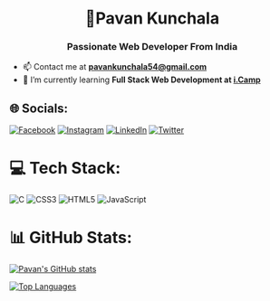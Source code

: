 <h1 align="center">💫Pavan Kunchala</h1>
<h3 align="center">Passionate Web Developer From India</h3>

- 📫 Contact me at **pavankunchala54@gmail.com**
- 🧠 I’m currently learning **Full Stack Web Development at [i.Camp](https://i.camp/)**

## 🌐 Socials:
[![Facebook](https://img.shields.io/badge/Facebook-%231877F2.svg?logo=Facebook&logoColor=white)](https://www.facebook.com/profile.php?id=100072757071269) [![Instagram](https://img.shields.io/badge/Instagram-%23E4405F.svg?logo=Instagram&logoColor=white)](https://www.instagram.com/pavan__kunchala/) [![LinkedIn](https://img.shields.io/badge/LinkedIn-%230077B5.svg?logo=linkedin&logoColor=white)](https://www.linkedin.com/in/pavankunchala00/) [![Twitter](https://img.shields.io/badge/Twitter-%231DA1F2.svg?logo=Twitter&logoColor=white)](https://twitter.com/PavanKunchala4) 

# 💻 Tech Stack:
![C](https://img.shields.io/badge/c-%2300599C.svg?style=for-the-badge&logo=c&logoColor=white) ![CSS3](https://img.shields.io/badge/css3-%231572B6.svg?style=for-the-badge&logo=css3&logoColor=white) ![HTML5](https://img.shields.io/badge/html5-%23E34F26.svg?style=for-the-badge&logo=html5&logoColor=white) ![JavaScript](https://img.shields.io/badge/javascript-%23323330.svg?style=for-the-badge&logo=javascript&logoColor=%23F7DF1E)
# 📊 GitHub Stats:
<a href="http://www.github.com/pavan432"><img src="https://github-readme-stats.vercel.app/api?username=pavan432&show_icons=true&hide=&count_private=true&title_color=0891b2&text_color=ffffff&icon_color=0891b2&bg_color=1c1917&hide_border=true&show_icons=true" alt="Pavan's GitHub stats" /></a><br/>
<!-- ![](https://github-readme-streak-stats.herokuapp.com/?user=pavan432&theme=dark&hide_border=false)<br/> -->
<a href="https://github.com/pavan432" align="left"><img src="https://github-readme-stats.vercel.app/api/top-langs/?username=pavan432&langs_count=10&title_color=0891b2&text_color=ffffff&icon_color=0891b2&bg_color=1c1917&hide_border=true&locale=en&custom_title=Top%20%Languages" alt="Top Languages" /></a>

<!-- Proudly created with GPRM ( https://gprm.itsvg.in ) -->
